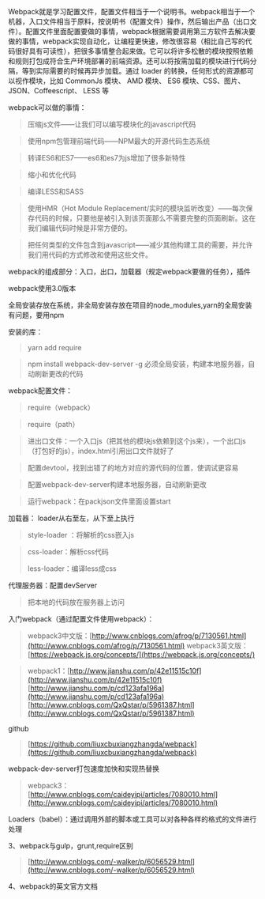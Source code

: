 
Webpack就是学习配置文件，配置文件相当于一个说明书。webpack相当于一个机器，入口文件相当于原料，按说明书（配置文件）操作，然后输出产品（出口文件）。配置文件里面配置要做的事情，webpack根据需要调用第三方软件去解决要做的事情，webpack实现自动化，让编程更快速，修改很容易（相比自己写的代码很好具有可读性），把很多事情整合起来做。它可以将许多松散的模块按照依赖和规则打包成符合生产环境部署的前端资源。还可以将按需加载的模块进行代码分隔，等到实际需要的时候再异步加载。通过 loader 的转换，任何形式的资源都可以视作模块，比如 CommonJs 模块、 AMD 模块、 ES6 模块、CSS、图片、 JSON、Coffeescript、 LESS 等

webpack可以做的事情：
> 压缩js文件——让我们可以编写模块化的javascript代码

> 使用npm包管理前端代码——NPM最大的开源代码生态系统

> 转译ES6和ES7——es6和es7为js增加了很多新特性

> 缩小和优化代码

> 编译LESS和SASS

> 使用HMR（Hot Module Replacement/实时的模块监听改变）——每次保存代码的时候，只要他是被引入到该页面那么不需要完整的页面刷新。这在我们编辑代码时候是非常方便的。

> 把任何类型的文件包含到javascript——减少其他构建工具的需要，并允许我们用代码的方式修改和使用这些文件。

webpack的组成部分：入口，出口，加载器（规定webpack要做的任务），插件

webpack使用3.0版本

全局安装存放在系统，非全局安装存放在项目的node_modules,yarn的全局安装有问题，要用npm

安装的库：
> yarn add require

> npm install webpack-dev-server -g 必须全局安装，构建本地服务器，自动刷新更改的代码


webpack配置文件：
> require（webpack）

> require（path）

> 进出口文件：一个入口js（把其他的模块js依赖到这个js来），一个出口js（打包好的js），index.html引用出口文件就好了

> 配置devtool，找到出错了的地方对应的源代码的位置，使调试更容易

> 配置webpack-dev-server构建本地服务器，自动刷新更改

> 运行webpack：在packjson文件里面设置start

加载器：
loader从右至左，从下至上执行
> style-loader ：将解析的css嵌入js

> css-loader：解析css代码
> 
> less-loader：编译less成css

代理服务器：配置devServer
> 把本地的代码放在服务器上访问

入门webpack（通过配置文件使用webpack）： 
>webpack3中文版：[http://www.cnblogs.com/afrog/p/7130561.html](http://www.cnblogs.com/afrog/p/7130561.html)
>webpack3英文版： [https://webpack.js.org/concepts/](https://webpack.js.org/concepts/)


> webpack1：[http://www.jianshu.com/p/42e11515c10f](http://www.jianshu.com/p/42e11515c10f)
>[http://www.jianshu.com/p/cd123afa196a](http://www.jianshu.com/p/cd123afa196a)
>[http://www.cnblogs.com/QxQstar/p/5961387.html](http://www.cnblogs.com/QxQstar/p/5961387.html)

github
> [https://github.com/liuxcbuxiangzhangda/webpack](https://github.com/liuxcbuxiangzhangda/webpack)



webpack-dev-server打包速度加快和实现热替换
>webpack3： [http://www.cnblogs.com/caideyipi/articles/7080010.html](http://www.cnblogs.com/caideyipi/articles/7080010.html)






Loaders（babel）：通过调用外部的脚本或工具可以对各种各样的格式的文件进行处理



3、webpack与gulp，grunt,require区别
> [http://www.cnblogs.com/-walker/p/6056529.html](http://www.cnblogs.com/-walker/p/6056529.html)

4、webpack的英文官方文档